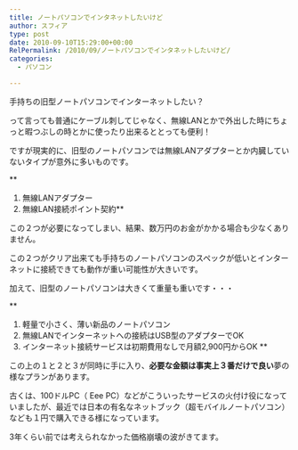 ```yaml
---
title: ノートパソコンでインタネットしたいけど
author: スフィア
type: post
date: 2010-09-10T15:29:00+00:00
RelPermalink: /2010/09/ノートパソコンでインタネットしたいけど/
categories:
  - パソコン

---
```

手持ちの旧型ノートパソコンでインターネットしたい？

って言っても普通にケーブル刺してじゃなく、無線LANとかで外出した時にちょっと暇つぶしの時とかに使ったり出来るととっても便利！

ですが現実的に、旧型のノートパソコンでは無線LANアダプターとか内臓していないタイプが意外に多いものです。
  
**
  
  1. 無線LANアダプター
  1. 無線LAN接続ポイント契約**

この２つが必要になってしまい、結果、数万円のお金がかかる場合も少なくありません。

この２つがクリア出来ても手持ちのノートパソコンのスペックが低いとインターネットに接続できても動作が重い可能性が大きいです。

加えて、旧型のノートパソコンは大きくて重量も重いです・・・

**
  1. 軽量で小さく、薄い新品のノートパソコン
  1. 無線LANでインターネットへの接続はUSB型のアダプターでOK
  1. インターネット接続サービスは初期費用なしで月額2,900円からOK
**

この上の１と２と３が同時に手に入り、**必要な金額は事実上３番だけで良い**夢の様なプランがあります。

古くは、100ドルPC（ Eee PC）などがこういったサービスの火付け役になっていましたが、最近では日本の有名なネットブック（超モバイルノートパソコン）なども１円で購入できる様になっています。

3年くらい前では考えられなかった価格崩壊の波がきてます。